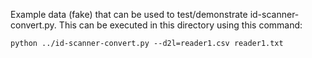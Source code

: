 Example data (fake) that can be used to test/demonstrate id-scanner-convert.py. This can be executed in this
directory using this command:

    python ../id-scanner-convert.py --d2l=reader1.csv reader1.txt